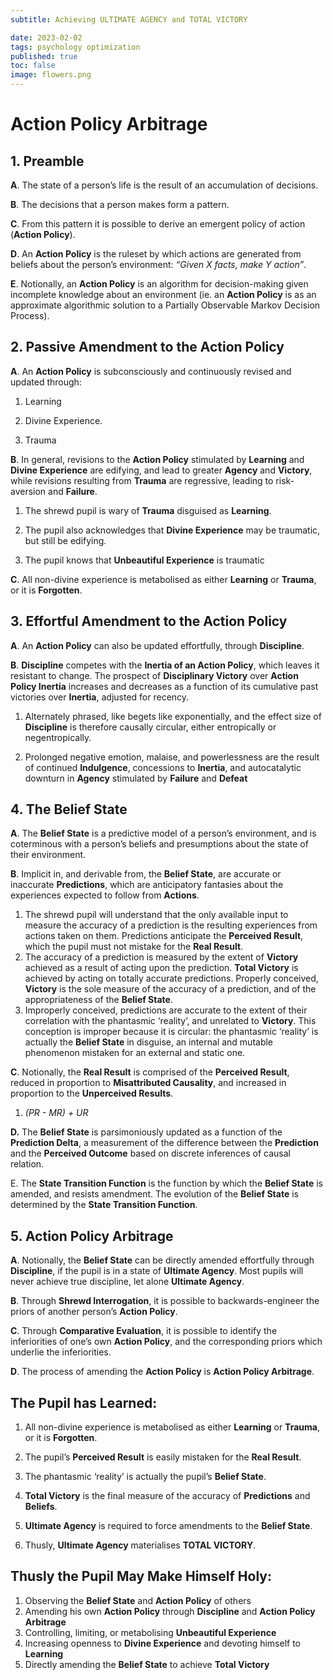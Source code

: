 ```yaml
---
subtitle: Achieving ULTIMATE AGENCY and TOTAL VICTORY

date: 2023-02-02
tags: psychology optimization
published: true
toc: false
image: flowers.png
---
```

# Action Policy Arbitrage

## 1. Preamble
**A**. The state of a person’s life is the result of an accumulation of decisions.

**B**. The decisions that a person makes form a pattern.

**C**. From this pattern it is possible to derive an emergent policy of action (**Action Policy**).

**D**. An **Action Policy** is the ruleset by which actions are generated from beliefs about the person’s environment: *“Given X facts, make Y action”*.

**E**. Notionally, an **Action Policy** is an algorithm for decision-making given incomplete knowledge about an environment (ie. an **Action Policy** is as an approximate algorithmic solution to a Partially Observable Markov Decision Process).


## 2. Passive Amendment to the Action Policy

**A**. An **Action Policy** is subconsciously and continuously revised and updated through:

1. Learning

2. Divine Experience.

3. Trauma

**B**. In general, revisions to the **Action Policy** stimulated by **Learning** and **Divine Experience** are edifying, and lead to greater **Agency** and **Victory**, while revisions resulting from **Trauma** are regressive, leading to risk-aversion and **Failure**.

1. The shrewd pupil is wary of **Trauma** disguised as **Learning**.

2. The pupil also acknowledges that **Divine Experience** may be traumatic, but still be edifying.

3. The pupil knows that **Unbeautiful Experience** is traumatic

**C**. All non-divine experience is metabolised as either **Learning** or **Trauma**, or it is **Forgotten**.

## 3. Effortful Amendment to the Action Policy
**A**. An **Action Policy** can also be updated effortfully, through **Discipline**.

**B**. **Discipline** competes with the **Inertia of an Action Policy**, which leaves it resistant to change. The prospect of **Disciplinary Victory** over **Action Policy Inertia** increases and decreases as a function of its cumulative past victories over **Inertia**, adjusted for recency.
1. Alternately phrased, like begets like exponentially, and the effect size of **Discipline** is therefore causally circular, either entropically or negentropically.

2. Prolonged negative emotion, malaise, and powerlessness are the result of continued **Indulgence**, concessions to **Inertia**, and autocatalytic downturn in **Agency** stimulated by **Failure** and **Defeat**

## 4. The Belief State

**A**. The **Belief State** is a predictive model of a person’s environment, and is coterminous with a person’s beliefs and presumptions about the state of their environment.

**B**. Implicit in, and derivable from, the **Belief State**, are accurate or inaccurate **Predictions**, which are anticipatory fantasies about the experiences expected to follow from **Actions**.

1. The shrewd pupil will understand that the only available input to measure the accuracy of a prediction is the resulting experiences from actions taken on them. Predictions anticipate the **Perceived Result**, which the pupil must not mistake for the **Real Result**.
2. The accuracy of a prediction is measured by the extent of **Victory** achieved as a result of acting upon the prediction. **Total Victory** is achieved by acting on totally accurate predictions. Properly conceived, **Victory** is the sole measure of the accuracy of a prediction, and of the appropriateness of the **Belief State**.
3. Improperly conceived, predictions are accurate to the extent of their correlation with the phantasmic ‘reality’, and unrelated to **Victory**. This conception is improper because it is circular: the phantasmic ‘reality’ is actually the **Belief State** in disguise, an internal and mutable phenomenon mistaken for an external and static one.

**C**. Notionally, the **Real Result** is comprised of the **Perceived Result**, reduced in proportion to **Misattributed Causality**, and increased in proportion to the **Unperceived Results**.

   1. *(PR - MR) + UR*

**D.** The **Belief State** is parsimoniously updated as a function of the **Prediction Delta**, a measurement of the difference between the **Prediction** and the **Perceived Outcome** based on discrete inferences of causal relation.

E. The **State Transition Function** is the function by which the **Belief State** is amended, and resists amendment. The evolution of the **Belief State** is determined by the **State Transition Function**.

## 5. Action Policy Arbitrage


**A**. Notionally, the **Belief State** can be directly amended effortfully through **Discipline**, if the pupil is in a state of **Ultimate Agency**. Most pupils will never achieve true discipline, let alone **Ultimate Agency**.

**B**. Through **Shrewd Interrogation**, it is possible to backwards-engineer the priors of another person’s **Action Policy**.

**C**. Through **Comparative Evaluation**, it is possible to identify the inferiorities of one’s own **Action Policy**, and the corresponding priors which underlie the inferiorities.

**D**. The process of amending the **Action Policy** is **Action Policy Arbitrage**.

## The Pupil has Learned:
1. All non-divine experience is metabolised as either **Learning** or **Trauma**, or it is **Forgotten**.

2. The pupil’s **Perceived Result** is easily mistaken for the **Real Result**.

3. The phantasmic ‘reality’ is actually the pupil’s **Belief State**.

4. **Total Victory** is the final measure of the accuracy of **Predictions** and **Beliefs**.

5. **Ultimate Agency** is required to force amendments to the **Belief State**.

6. Thusly, **Ultimate Agency** materialises **TOTAL VICTORY**.

## Thusly the Pupil May Make Himself Holy:
1. Observing the **Belief State** and **Action Policy** of others
2. Amending his own **Action Policy** through **Discipline** and **Action Policy Arbitrage**
3. Controlling, limiting, or metabolising **Unbeautiful Experience**
4. Increasing openness to **Divine Experience** and devoting himself to **Learning**
5. Directly amending the **Belief State** to achieve **Total Victory**
